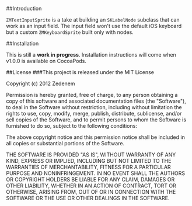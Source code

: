 ##Introduction

`ZMTextInputSprite` is a take at building an `SKLabelNode` subclass that can work as an input field.
The input field won't use the default iOS keyboard but a custom `ZMKeyboardSprite` built only with nodes.

##Installation

This is still a **work in progress**. Installation instructions will come when v1.0.0 is available on CocoaPods.

##License
###This project is released under the MIT License

Copyright (c) 2012 Zedenem

Permission is hereby granted, free of charge, to any person obtaining a copy of this software and associated documentation files (the "Software"), to deal in the Software without restriction, including without limitation the rights to use, copy, modify, merge, publish, distribute, sublicense, and/or sell copies of the Software, and to permit persons to whom the Software is furnished to do so, subject to the following conditions:

The above copyright notice and this permission notice shall be included in all copies or substantial portions of the Software.

THE SOFTWARE IS PROVIDED "AS IS", WITHOUT WARRANTY OF ANY KIND, EXPRESS OR IMPLIED, INCLUDING BUT NOT LIMITED TO THE WARRANTIES OF MERCHANTABILITY, FITNESS FOR A PARTICULAR PURPOSE AND NONINFRINGEMENT. IN NO EVENT SHALL THE AUTHORS OR COPYRIGHT HOLDERS BE LIABLE FOR ANY CLAIM, DAMAGES OR OTHER LIABILITY, WHETHER IN AN ACTION OF CONTRACT, TORT OR OTHERWISE, ARISING FROM, OUT OF OR IN CONNECTION WITH THE SOFTWARE OR THE USE OR OTHER DEALINGS IN THE SOFTWARE.